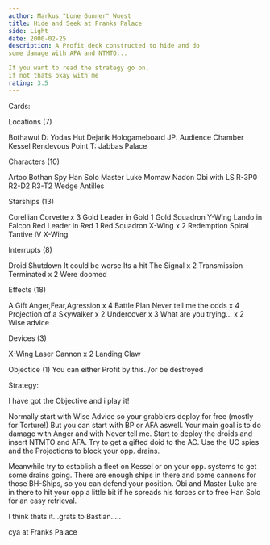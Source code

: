 ```yaml
---
author: Markus "Lone Gunner" Wuest
title: Hide and Seek at Franks Palace
side: Light
date: 2000-02-25
description: A Profit deck constructed to hide and do
some damage with AFA and NTMTO...

If you want to read the strategy go on,
if not thats okay with me
rating: 3.5
---
```

Cards: 

Locations (7)

Bothawui
D: Yodas Hut
Dejarik Hologameboard
JP: Audience Chamber
Kessel
Rendevous Point
T: Jabbas Palace

Characters (10)

Artoo
Bothan Spy
Han Solo
Master Luke
Momaw Nadon
Obi with LS
R-3P0
R2-D2
R3-T2
Wedge Antilles

Starships (13)

Corellian Corvette x 3
Gold Leader in Gold 1
Gold Squadron Y-Wing
Lando in Falcon
Red Leader in Red 1
Red Squadron X-Wing x 2
Redemption
Spiral
Tantive IV
X-Wing

Interrupts (8)

Droid Shutdown
It could be worse
Its a hit
The Signal x 2
Transmission Terminated x 2
Were doomed

Effects (18)

A Gift
Anger,Fear,Agression x 4
Battle Plan
Never tell me the odds x 4
Projection of a Skywalker x 2
Undercover x 3
What are you trying... x 2
Wise advice

Devices (3)

X-Wing Laser Cannon x 2
Landing Claw

Objectice (1)
You can either Profit by this../or be destroyed 

Strategy: 

I have got the Objective and i play it!

Normally start with Wise Advice so your grabblers deploy
for free (mostly for Torture!) But you can start with BP or AFA aswell.
Your main goal is to do damage with Anger and with Never tell me.
Start to deploy the droids and insert NTMTO and AFA. Try to get a gifted
doid to the AC. Use the UC spies and the Projections to block your opp. drains.

Meanwhile try to establish a fleet on Kessel or on your opp.
systems to get some drains going. There are enough ships in
there and some cannons for those BH-Ships, so you can defend your position.
Obi and Master Luke are in there to hit your opp a little bit if
he spreads his forces or to free Han Solo for an easy retrieval.

I think thats it...grats to Bastian.....

cya at Franks Palace 